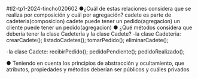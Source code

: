 #tl2-tp1-2024-tincho020602
 ●¿Cuál de estas relaciones considera que se realiza por composición y cuál por agregación?
 cadete es parte de cadeteria(composicion)
 cadete puede tener un pedido(agregacion)
 un cliente puede tener un pedido(agregacion)
 ● ¿Qué métodos considera que debería tener la clase Cadetería y la clase Cadete?
-la clase Cadeteria:
crearCadete();
listadoCadetes();
tomarPedido();
eliminarCadete();

-la clase Cadete:
recibirPedido();
pedidoPendiente();
pedidoRealizado();

● Teniendo en cuenta los principios de abstracción y ocultamiento, que atributos,
propiedades y métodos deberían ser públicos y cuáles privados
